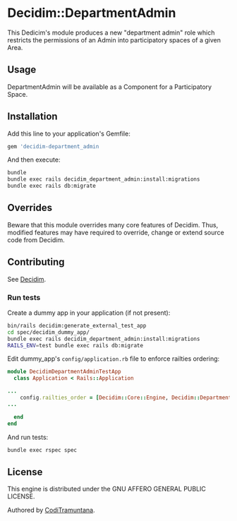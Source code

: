 # Decidim::DepartmentAdmin

This Dedicim's module produces a new \"department admin\" role which restricts the permissions of an Admin into participatory spaces of a given Area.

## Usage

DepartmentAdmin will be available as a Component for a Participatory
Space.

## Installation

Add this line to your application's Gemfile:

```ruby
gem 'decidim-department_admin
```

And then execute:

```bash
bundle
bundle exec rails decidim_department_admin:install:migrations
bundle exec rails db:migrate
```

## Overrides
Beware that this module overrides many core features of Decidim. Thus, modified features may have required to override, change or extend source code from Decidim.



## Contributing

See [Decidim](https://github.com/decidim/decidim).

### Run tests

Create a dummy app in your application (if not present):

```bash
bin/rails decidim:generate_external_test_app
cd spec/decidim_dummy_app/
bundle exec rails decidim_department_admin:install:migrations
RAILS_ENV=test bundle exec rails db:migrate
```

Edit dummy_app's `config/application.rb` file to enforce railties ordering:
```ruby
module DecidimDepartmentAdminTestApp
  class Application < Rails::Application

...
    config.railties_order = [Decidim::Core::Engine, Decidim::DepartmentAdmin::Engine, :main_app, :all]
...

  end
end
```

And run tests:

```bash
bundle exec rspec spec
```

## License

This engine is distributed under the GNU AFFERO GENERAL PUBLIC LICENSE.

Authored by [CodiTramuntana](http://coditramuntana.com).

